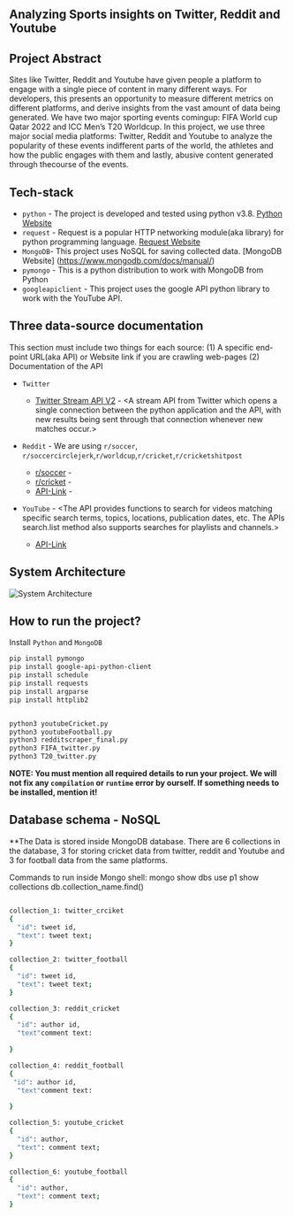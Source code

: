## Analyzing Sports insights on Twitter, Reddit and Youtube 


## Project Abstract

Sites like Twitter, Reddit and Youtube have given people a platform to engage with a single piece of content in many different ways. For developers, this presents an opportunity to measure different metrics on different platforms, and derive insights from the vast amount of data being generated. 
We have two major sporting events comingup: FIFA World cup Qatar 2022 and ICC Men’s T20 Worldcup. In this project, we use three major social media platforms: Twitter, Reddit and Youtube to analyze the popularity of these events indifferent parts of the world, the athletes and how the public engages with them and lastly, abusive content generated through thecourse of the events.

## Tech-stack

* `python` - The project is developed and tested using python v3.8. [Python Website](https://www.python.org/)
* `request` - Request is a popular HTTP networking module(aka library) for python programming language. [Request Website](https://docs.python-requests.org/en/latest/#)
* `MongoDB`- This project uses NoSQL for saving collected data. [MongoDB Website] (https://www.mongodb.com/docs/manual/) 
* `pymongo` - This is a python distribution to work with MongoDB from Python
* `googleapiclient` - This project uses the google API python library to work with the YouTube API.


## Three data-source documentation

This section must include two things for each source: (1) A specific end-point URL(aka API) or Website link if you are crawling web-pages (2) Documentation of the API

* `Twitter`
  * [Twitter Stream API V2](https://developer.twitter.com/en/docs/tutorials/consuming-streaming-data) - <A stream API from Twitter which opens a single connection between the python application and the API, with new results being sent through that connection whenever new matches occur.>

* `Reddit` - We are using `r/soccer`, `r/soccercirclejerk`,`r/worldcup`,`r/cricket`,`r/cricketshitpost`
  * [r/soccer](https://reddit.com/r/soccer) - <Posts related to soccer to track the FIFA World Cup data>
  * [r/cricket](https://reddit.com/r/cricket) - <Posts related to crciket to track the T20 Cricket world cup data>
  * [API-Link](https://www.reddit.com/dev/api/) - <The API provides tools or functions to access the reddit data>

* `YouTube` - <The API provides functions to search for videos matching specific search terms, topics, locations, publication dates, etc. The APIs search.list method also supports searches for playlists and channels.>
  * [API-Link](https://developers.google.com/youtube/v3) 

## System Architecture

![System Architecture](https://drive.google.com/file/d/10-ayFgZ9du7IOmFlDJyGu4ZsuiZtV2R8/view?usp=sharing)


## How to run the project?

Install `Python` and `MongoDB`

```bash
pip install pymongo
pip install google-api-python-client
pip install schedule
pip install requests
pip install argparse
pip install httplib2


python3 youtubeCricket.py
python3 youtubeFootball.py
python3 redditscraper_final.py
python3 FIFA_twitter.py
python3 T20_twitter.py

```
**NOTE: You must mention all required details to run your project. We will not fix any `compilation` or `runtime` error by ourself. If something needs to be installed, mention it!**

## Database schema - NoSQL 

**The Data is stored inside MongoDB database. There are 6 collections in the database, 3 for storing cricket data from twitter, reddit and Youtube and 3 for football data from the same platforms.

Commands to run inside Mongo shell:
mongo
show dbs
use p1
show collections
db.collection_name.find()

```bash

collection_1: twitter_crciket
{
  "id": tweet id,
  "text": tweet text;
}

collection_2: twitter_football
{
  "id": tweet id,
  "text": tweet text;
}

collection_3: reddit_cricket
{
  "id": author id,
  "text"comment text: 
  
}

collection_4: reddit_football
{
 "id": author id,
  "text"comment text: 
  
}

collection_5: youtube_cricket
{
  "id": author,
  "text": comment text;
}

collection_6: youtube_football
{
  "id": author,
  "text": comment text;
}
```




